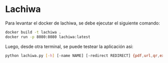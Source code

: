 # Lachiwa

Para levantar el docker de lachiwa, se debe ejecutar el siguiente comando:
```bash
docker build -t lachiwa .
docker run -p 8080:8080 lachiwa:latest
```

Luego, desde otra terminal, se puede testear la aplicación asi:
```bash
python lachiwa.py [-h] [-name NAME] [-redirect REDIRECT] {pdf,url,qr,exe,ini} mail note

```